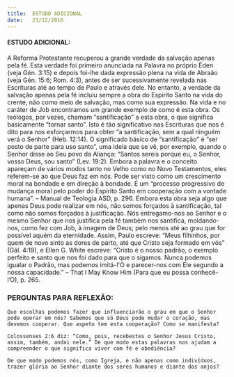 ```yaml
---
title:  ESTUDO ADICIONAL
date:   23/12/2016
---
```


#### ESTUDO ADICIONAL: 

A Reforma Protestante recuperou a grande verdade da salvação apenas pela fé. Esta verdade foi primeiro anunciada na Palavra no próprio Éden (veja Gén. 3:15) e depois foi-lhe dada expressão plena na vida de Abraão (veja Gén. 15:6; Rom. 4:3), antes de ser sucessivamente revelada nas Escrituras até ao tempo de Paulo e através dele. No entanto, a verdade da salvação apenas pela fé incluiu sempre a obra do Espírito Santo na vida do crente, não como meio de salvação, mas como sua expressão. Na vida e no caráter de Job encontramos um grande exemplo de como é esta obra. Os teólogos, por vezes, chamam “santificação” a esta obra, o que significa basicamente “tornar santo”. Isto é tão significativo nas Escrituras que nos é dito para nos esforçarmos para obter “a santificação, sem a qual ninguém verá o Senhor” (Heb. 12:14). O significado básico de “santificação” é “ser posto de parte para uso santo”, uma ideia que se vê, por exemplo, quando o Senhor disse ao Seu povo da Aliança: “Santos sereis porque eu, o Senhor, vosso Deus, sou santo” (Lev. 19:2). Embora a palavra e o conceito apareçam de vários modos tanto no Velho como no Novo Testamentos, eles referem-se ao que Deus faz em nós. Pode ser visto como um crescimento moral na bondade e em direção à bondade. É um “processo progressivo de mudança moral pelo poder do Espírito Santo em cooperação com a vontade humana”. – Manual de Teologia ASD, p. 296. Embora esta obra seja algo que apenas Deus pode realizar em nós, não somos forçados à santificação, tal como não somos forçados à justificação. Nós entregamo-nos ao Senhor e o mesmo Senhor que nos justifica pela fé também nos santifica, moldando-nos, como fez com Job, à imagem de Deus; pelo menos até ao grau que for possível aquém da eternidade. Assim, Paulo escreve: “Meus filhinhos, por quem de novo sinto as dores de parto, até que Cristo seja formado em vós” (Gál. 4:19), e Ellen G. White escreve: “Cristo é o nosso padrão, o exemplo perfeito e santo que nos foi dado para que o sigamos. Nunca podemos igualar o Padrão, mas podemos imitá-l'O e parecer-nos com Ele segundo a nossa capacidade.” – That I May Know Him (Para que eu possa conhecê-l’O), p. 265.  

### PERGUNTAS PARA REFLEXÃO:

`Que escolhas podemos fazer que influenciarão o grau em que o Senhor pode operar em nós? Sabemos que só Deus pode mudar o coração, mas devemos cooperar. Que aspeto tem esta cooperação? Como se manifesta?`

`Colossenses 2:6 diz: “Como, pois, recebestes o Senhor Jesus Cristo, assim, também, andai nele.” De que modo estas palavras nos ajudam a compreender o que significa viver com fé e obediência?`

`De que modo podemos nós, como Igreja, e não apenas como indivíduos, trazer glória ao Senhor diante dos seres humanos e diante dos anjos?`